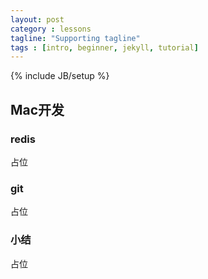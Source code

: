 ```yaml
---
layout: post
category : lessons
tagline: "Supporting tagline"
tags : [intro, beginner, jekyll, tutorial]
---
```

{% include JB/setup %}

## Mac开发

### redis

占位

### git

占位

### 小结

占位



